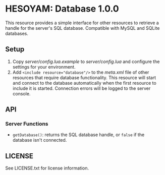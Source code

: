 # HESOYAM: Database 1.0.0

This resource provides a simple interface for other resources to retrieve a handle for the server's SQL database. Compatible with MySQL and SQLite databases.

## Setup

1. Copy *server/config.lua.example* to *server/config.lua* and configure the settings for your environment.
2. Add `<include resource="database"/>` to the *meta.xml* file of other resources that require database functionality. This resource will start and connect to the database automatically when the first resource to include it is started. Connection errors will be logged to the server console.

## API
### Server Functions
* `getDatabase()`: returns the SQL database handle, or `false` if the database isn't connected.

## LICENSE
See LICENSE.txt for license information.
